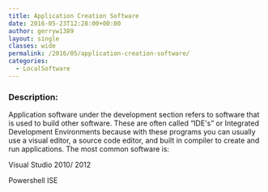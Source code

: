 ```yaml
---
title: Application Creation Software
date: 2016-05-23T12:28:00+00:00
author: gerryw1389
layout: single
classes: wide
permalink: /2016/05/application-creation-software/
categories:
  - LocalSoftware
---
```

<!--more-->

### Description:

Application software under the development section refers to software that is used to build other software. These are often called &#8220;IDE's&#8221; or Integrated Development Environments because with these programs you can usually use a visual editor, a source code editor, and built in compiler to create and run applications. The most common software is:

Visual Studio 2010/ 2012

Powershell ISE